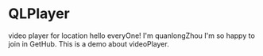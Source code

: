 # QLPlayer
video player for location
hello everyOne! I'm quanlongZhou I'm so happy to join in GetHub. 
This is a demo about videoPlayer.
